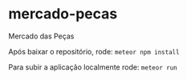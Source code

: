 # mercado-pecas
Mercado das Peças

Após baixar o repositório, rode:
`meteor npm install`

Para subir a aplicação localmente rode:
`meteor run`
